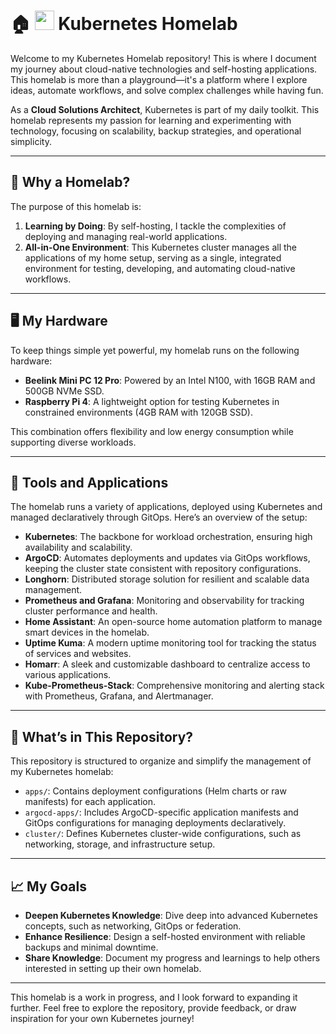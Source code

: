 # 🏠 <img src="https://github.com/user-attachments/assets/30540933-e9fa-49e3-b819-7ba64f104878" width="31" height="31"> Kubernetes Homelab

Welcome to my Kubernetes Homelab repository! This is where I document my journey about cloud-native technologies and self-hosting applications. This homelab is more than a playground—it's a platform where I explore ideas, automate workflows, and solve complex challenges while having fun.

As a **Cloud Solutions Architect**, Kubernetes is part of my daily toolkit. This homelab represents my passion for learning and experimenting with technology, focusing on scalability, backup strategies, and operational simplicity.

---

## 🚀 Why a Homelab?

The purpose of this homelab is:
1. **Learning by Doing**: By self-hosting, I tackle the complexities of deploying and managing real-world applications.
2. **All-in-One Environment**: This Kubernetes cluster manages all the applications of my home setup, serving as a single, integrated environment for testing, developing, and automating cloud-native workflows.

---

## 🖥️ My Hardware

To keep things simple yet powerful, my homelab runs on the following hardware:
- **Beelink Mini PC 12 Pro**: Powered by an Intel N100, with 16GB RAM and 500GB NVMe SSD.
- **Raspberry Pi 4**: A lightweight option for testing Kubernetes in constrained environments (4GB RAM with 120GB SSD).

This combination offers flexibility and low energy consumption while supporting diverse workloads.

---

## 🔧 Tools and Applications

The homelab runs a variety of applications, deployed using Kubernetes and managed declaratively through GitOps. Here’s an overview of the setup:

- **Kubernetes**: The backbone for workload orchestration, ensuring high availability and scalability.
- **ArgoCD**: Automates deployments and updates via GitOps workflows, keeping the cluster state consistent with repository configurations.
- **Longhorn**: Distributed storage solution for resilient and scalable data management.
- **Prometheus and Grafana**: Monitoring and observability for tracking cluster performance and health.
- **Home Assistant**: An open-source home automation platform to manage smart devices in the homelab.
- **Uptime Kuma**: A modern uptime monitoring tool for tracking the status of services and websites.
- **Homarr**: A sleek and customizable dashboard to centralize access to various applications.
- **Kube-Prometheus-Stack**: Comprehensive monitoring and alerting stack with Prometheus, Grafana, and Alertmanager.

---

## 📂 What’s in This Repository?

This repository is structured to organize and simplify the management of my Kubernetes homelab:

- `apps/`: Contains deployment configurations (Helm charts or raw manifests) for each application.
- `argocd-apps/`: Includes ArgoCD-specific application manifests and GitOps configurations for managing deployments declaratively.
- `cluster/`: Defines Kubernetes cluster-wide configurations, such as networking, storage, and infrastructure setup.



---

## 📈 My Goals

- **Deepen Kubernetes Knowledge**: Dive deep into advanced Kubernetes concepts, such as networking, GitOps or federation.
- **Enhance Resilience**: Design a self-hosted environment with reliable backups and minimal downtime.
- **Share Knowledge**: Document my progress and learnings to help others interested in setting up their own homelab.

---

This homelab is a work in progress, and I look forward to expanding it further. Feel free to explore the repository, provide feedback, or draw inspiration for your own Kubernetes journey!
